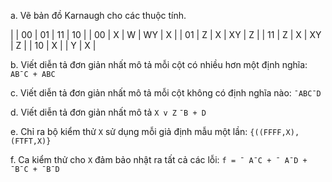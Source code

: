 a. Vẽ bản đồ Karnaugh cho các thuộc tính. 

|    | 00 | 01 | 11 | 10 |
| 00 | X | W | WY | X | 
| 01 | Z | X | XY | Z |
| 11 | Z | X | XY | Z |
| 10 | X |   | Y | X |

b. Viết diễn tả đơn giản nhất mô tả mỗi cột có nhiều hơn một định nghĩa:
`AB¯C + ABC`

c. Viết diễn tả đơn giản nhất mô tả mỗi cột không có định nghĩa nào: `¯ABC¯D`

d. Viết diễn tả đơn giản nhất mô tả `X v Z` 
`¯B + D`

e. Chỉ ra bộ kiểm thử `X` sử dụng mỗi giả định mẫu một lần:
`{((FFFF,X),(FTFT,X)}`
  
f. Ca kiểm thử cho `X` đảm bảo nhật ra tất cả các lỗi:
`f = ¯ A¯C + ¯ A¯D + ¯B¯C + ¯B¯D `